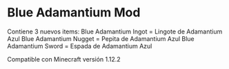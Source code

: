 # Blue Adamantium Mod
Contiene 3 nuevos items:
Blue Adamantium Ingot = Lingote de Adamantium Azul
Blue Adamantium Nugget = Pepita de Adamantium Azul
Blue Adamantium Sword = Espada de Adamantium Azul

Compatible con Minecraft versión 1.12.2
